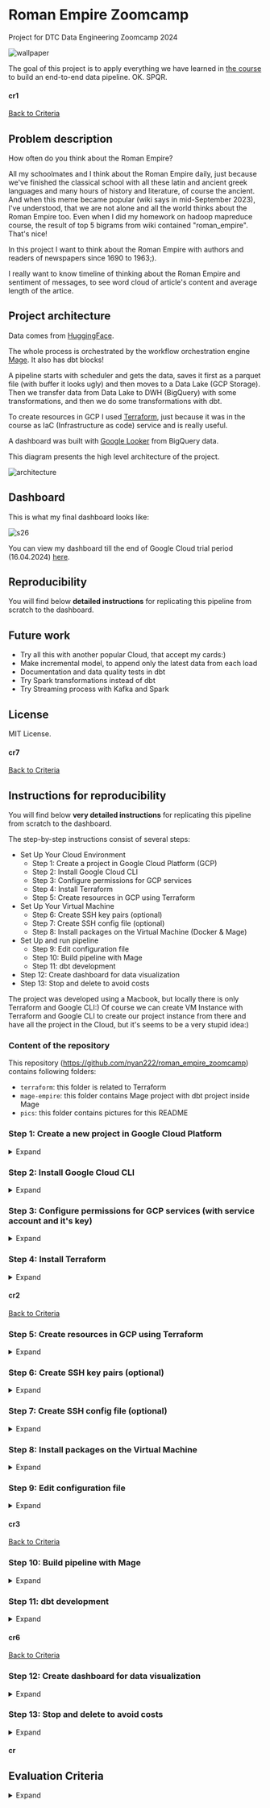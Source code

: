 # Roman Empire Zoomcamp
Project for DTC Data Engineering Zoomcamp 2024

![wallpaper](pics/wallpaper2.jpeg)

The goal of this project is to apply everything we have learned in [the course](https://github.com/DataTalksClub/data-engineering-zoomcamp/tree/main) to build an end-to-end data pipeline. OK. SPQR.

#### cr1 
[Back to Criteria](#cr)

## Problem description

How often do you think about the Roman Empire?

All my schoolmates and I think about the Roman Empire daily, just because we've finished the classical school with all these latin and ancient greek languages and many hours of history and literature, of course the ancient. And when this meme became popular (wiki says in mid-September 2023), I've understood, that we are not alone and all the world thinks about the Roman Empire too. Even when I did my homework on hadoop mapreduce course, the result of top 5 bigrams from wiki contained "roman_empire". That's nice!

In this project I want to think about the Roman Empire with authors and readers of newspapers since 1690 to 1963;).

I really want to know timeline of thinking about the Roman Empire and sentiment of messages, to see word cloud of article's content and average length of the artice.

## Project architecture

Data comes from [HuggingFace](https://huggingface.co/datasets/PleIAs/US-PD-Newspapers).

The whole process is orchestrated by the workflow orchestration engine [Mage](https://docs.mage.ai/introduction/overview). It also has dbt blocks!

A pipeline starts with scheduler and gets the data, saves it first as a parquet file (with buffer it looks ugly) and then moves to a Data Lake (GCP Storage). Then we transfer data from Data Lake to DWH (BigQuery) with some transformations, and then we do some transformations with dbt.

To create resources in GCP I used [Terraform](https://www.terraform.io/), just because it was in the course as IaC (Infrastructure as code) service and is really useful.

A dashboard was built with [Google Looker](https://cloud.google.com/looker) from BigQuery data.

This diagram presents the high level architecture of the project.

![architecture](pics/architecture.png)

## Dashboard

This is what my final dashboard looks like:

![s26](pics/s26.png)

You can view my dashboard till the end of Google Cloud trial period (16.04.2024) [here](https://lookerstudio.google.com/reporting/434973a5-24a5-4684-9f13-1ad60a7b4ec1).

## Reproducibility

You will find below **detailed instructions** for replicating this pipeline from scratch to the dashboard.

## Future work

- Try all this with another popular Cloud, that accept my cards:)
- Make incremental model, to append only the latest data from each load
- Documentation and data quality tests in dbt
- Try Spark transformations instead of dbt
- Try Streaming process with Kafka and Spark

## License

MIT License.

#### cr7 
[Back to Criteria](#cr)
## Instructions for reproducibility

You will find below **very detailed instructions** for replicating this pipeline from scratch to the dashboard.

The step-by-step instructions consist of several steps:

- Set Up Your Cloud Environment
  - Step 1: Create a project in Google Cloud Platform (GCP)
  - Step 2: Install Google Cloud CLI
  - Step 3: Configure permissions for GCP services
  - Step 4: Install Terraform
  - Step 5: Create resources in GCP using Terraform
- Set Up Your Virtual Machine
  - Step 6: Create SSH key pairs (optional)
  - Step 7: Create SSH config file (optional)
  - Step 8: Install packages on the Virtual Machine (Docker & Mage)
- Set Up and run pipeline
  - Step 9: Edit configuration file
  - Step 10: Build pipeline with Mage
  - Step 11: dbt development
- Step 12: Create dashboard for data visualization
- Step 13: Stop and delete to avoid costs


The project was developed using a Macbook, but locally there is only Terraform and Google CLI:) Of course we can create VM Instance with Terraform and Google CLI to create our project instance from there and have all the project in the Cloud, but it's seems to be a very stupid idea:) 

### Content of the repository

This repository (<https://github.com/nyan222/roman_empire_zoomcamp>) contains following folders:

- `terraform`: this folder is related to Terraform
- `mage-empire`: this folder contains Mage project with dbt project inside Mage
- `pics`: this folder contains pictures for this README

### Step 1: Create a new project in Google Cloud Platform
<details>
<summary>Expand</summary>

If you do not have a GCP account, [create one now](https://console.cloud.google.com/freetrial/). This tutorial can be
completed using only the services included in the GCP [free tier](https://cloud.google.com/free/).

Unfortunnaly, your credit card information is needed. And you should register google billing account only from the country, where you get your card, without vpn, and your card should not be virtual. Google has so nice working antifraud algorithm. So simple for some countries:((
GCP states that it will not charge you unless you explicitly end your free-trial period, but be careful. But it was clearly indicated when registering: No autocharge after free trial ends. But you should always be careful:)

Once you’ve created the account, log into [Google Cloud Platform (GCP) console](https://console.cloud.google.com).

[Create a new project](https://console.cloud.google.com/projectcreate) in the GCP console. Name this new project `roman-empire`. Make note of the **project ID** (mine is `coral-firefly-411510`). For subsequent steps, you will need to replace the `PROJECT_ID` with your own **project ID**.

Go to [Compute Engine API](https://console.cloud.google.com/apis/library/compute.googleapis.com), select your project (mine is `roman-empire`) and click on **ENABLE** button.

![ce](pics/ce.jpg)

This operation may take some minutes.
</details>

### Step 2: Install Google Cloud CLI
<details>
<summary>Expand</summary>

The [Google Cloud CLI](https://cloud.google.com/sdk/gcloud) (gcloud CLI) is a set of tools to create and manage Google Cloud resources. You can use these tools to perform many common platform tasks from the command line or through scripts and other automation.

Go to [Install the gcloud CLI](https://cloud.google.com/sdk/docs/install), choose your Operating System (OS), and follow the installation instructions to install gcloud CLI on your local machine.

Confirm that gcloud is installed with `gcloud -v`.

``` txt
gcloud -v
```

You should see something like this:

``` txt
Google Cloud SDK 462.0.1
bq 2.0.101
core 2024.01.31
gcloud-crc32c 1.0.0
gsutil 5.27
```

If there is a problem, add path to your shell manually, my shell is here - ~/.zshrc, with some editor, I'm ok with vim, but you can better edit it with vscode.

```bash
# The next line updates PATH for the Google Cloud SDK.
if [ -f '~/Applications/google-cloud-sdk/path.zsh.inc' ]; then . '~/Applications/google-cloud-sdk/path.zsh.inc'; fi

# The next line enables shell command completion for gcloud.
if [ -f '~/Applications/google-cloud-sdk/completion.zsh.inc' ]; then . '~Applications/google-cloud-sdk/completion.zsh.inc'; fi
```

And then run:
```bash
source ~/.zshrc
```
</details>

### Step 3: Configure permissions for GCP services (with service account and it's key)
<details>
<summary>Expand</summary>

There is nice step-by-step instruction from Google, [how to create service account with console or CLI](https://cloud.google.com/iam/docs/service-accounts-create#iam-service-accounts-create-console).

See also an article [Understanding Service accounts](https://cloud.google.com/iam/docs/understanding-service-accounts).

The course shows, that we have to have these roles:

![sar](pics/sar.png)

In console you schould add it by hands, following the instruction, but if you are ok with roles' names, you can use CLI.

From your local machine, run the following command.

``` bash
gcloud auth login
```

**Google Cloud SDK** will ask you for permission to access your Google Account. Click on **Allow** button.

Still from your local machine, run the following commands. Remember that you need to replace the `PROJECT_ID` with your own (mine is `coral-firefly-411510`).

``` bash
PROJECT_ID="coral-firefly-411510"
gcloud config set project $PROJECT_ID
gcloud components update
gcloud iam service-accounts create terraform-runner --display-name "terraform-runner"
```

In the Google Cloud console, on the left menu, go to the **IAM & Admin** and select **Service Accounts**. A service account whose name begins with `terraform-runner@…​` should be created (mine is `terraform-runner@coral-firefly-411510.iam.gserviceaccount.com`).

Next, we have to define the roles.

From your local machine, run the following commands.

Remember that you need to replace the `PROJECT_ID` with your own (mine is `coral-firefly-411510`).

``` bash
PROJECT_ID="coral-firefly-411510"
gcloud projects add-iam-policy-binding $PROJECT_ID \
--member="serviceAccount:terraform-iam@$PROJECT_ID.iam.gserviceaccount.com" \
--role="roles/viewer"
gcloud projects add-iam-policy-binding $PROJECT_ID \
--member="serviceAccount:terraform-iam@$PROJECT_ID.iam.gserviceaccount.com" \
--role="roles/storage.admin"
gcloud projects add-iam-policy-binding $PROJECT_ID \
--member="serviceAccount:terraform-iam@$PROJECT_ID.iam.gserviceaccount.com" \
--role="roles/storage.objectAdmin"
gcloud projects add-iam-policy-binding $PROJECT_ID \
--member="serviceAccount:terraform-iam@$PROJECT_ID.iam.gserviceaccount.com" \
--role="roles/bigquery.admin"
```

And so on, if you find all 13 roles. I did with console:)

Now, we have to download a JSON key file representing the credentials.

From your local machine, run the following commands.

Remember that you need to replace the `PROJECT_ID` with your own (mine is `coral-firefly-411510`).

``` bash
PROJECT_ID="coral-firefly-411510"
mkdir ~/.config/gcloud
gcloud iam service-accounts keys create ~/.config/gcloud/cfk.json \
--iam-account=terraform-runner@$PROJECT_ID.iam.gserviceaccount.com
```
(cfk means coral-firefly-key:)

You also can get the key from [console](https://cloud.google.com/iam/docs/keys-create-delete).

Please be careful with git!!! Use *.json in every .gitignore you have, the key shoud not get to repository. Everyone who get it can use your cloud resources.

Once the key has been downloaded, set your environment variable `GOOGLE_APPLICATION_CREDENTIALS` to the path of your JSON.

``` bash
export GOOGLE_APPLICATION_CREDENTIALS=~/.config/gcloud/cfk.json
```
From your local machine, run the following command to login again and answer 'Y' to continue.

``` bash
gcloud auth application-default login
```

**Google Auth Library** will ask you for permission to access your Google Account. Click on **Allow** button.

Congratulations! You are now authenticated with the gcloud CLI!
</details>

### Step 4: Install Terraform
<details>
<summary>Expand</summary>

[Terraform](https://developer.hashicorp.com/terraform/intro) is an infrastructure as code tool that lets you build,
change, and version cloud and on-prem resources safely and efficiently.

Go to [Install Terraform](https://developer.hashicorp.com/terraform/downloads?product_intent=terraform), choose version for your Operating System (OS), and follow the installation instructions to install Terraform on your local machine.

If you had difficulties with creating billing account for GCP, you could have problems with terraform site and then with terraform init, please use vpn.

Confirm that Terraform is installed with `terraform -version`:

``` txt
terraform -version
```

You should see something like this:

``` txt
Terraform v1.7.0
on darwin_arm64
```
</details>

#### cr2
[Back to Criteria](#cr)

### Step 5: Create resources in GCP using Terraform
<details>
<summary>Expand</summary>

We will now create the resources in our google cloud project. Instead of creating these resources manually, it is easier to create them programmatically.

With Terraform installed, you are ready to create infrastructure.

Clone this repository somewhere to your local machine:

``` bash
git clone https://github.com/nyan222/roman_empire_zoomcamp.git
```
In the week 1 of the Zoomcamp we did the same, but the problem is that we have to [create multiple BQ datasets](https://stackoverflow.com/questions/74586936/how-to-create-a-multiple-datasets-and-set-acess-in-bigquery) for dbt dev and prod and with 'raw' data.

This repository contains four files related to Terraform:

- `roman_empire_zoomcamp/terraform/main.tf` contains the main set of configuration for our project
- `roman_empire_zoomcamp/terraform/variables.tf` contain the variable definitions for our project
- `roman_empire_zoomcamp/terraform/resource/datasets.json` contains the json with datasets' descriptions
- `roman_empire_zoomcamp/terraform/locals.tf` contains the json parser

And we could not see resource/datasets.json because of security in .gitignore, here it is, we should create it again:
```json
{
    "datasets": {
      "roman_raw": {
        "dataset_id": "roman_raw"
      },
      "roman_dbt_dev": {
        "dataset_id": "roman_dbt_dev"
      },
      "roman_dbt_prod": {
        "dataset_id": "roman_dbt_prod"
      }
    }
  }
```

In `roman_empire_zoomcamp/terraform/variables.tf` file, you must replace the values of certain parameters with your own:

- Variable `project` for your `PROJECT_ID` (mine is `coral-firefly-411510`).
- Variable `region` for a region near you (mine is `us-west1`). Choose your location
  [here](https://cloud.google.com/about/locations), ideally offering low carbon intensity,
- Variable `zone`, used for the virtual machine (mine is `us-west1-b`). See [Available regions and
  zones](https://cloud.google.com/compute/docs/regions-zones#available).

Save and close the `roman_empire_zoomcamp/terraform/variables.tf` file.

When you create a new configuration with Terraform, you need to initialize the directory.

From your local machine, run [terraform init](https://www.terraform.io/docs/commands/init.html) to initialize the working directory:

``` bash
cd
cd roman_empire_zoomcamp/terraform/
terraform init
```

You should see this:

``` bash
Initializing the backend...

Successfully configured the backend "local"! Terraform will automatically
use this backend unless the backend configuration changes.

Initializing provider plugins...
- Finding latest version of hashicorp/google...
- Installing hashicorp/google v5.16.0...
- Installed hashicorp/google v5.16.0 (signed by HashiCorp)

Terraform has created a lock file .terraform.lock.hcl to record the provider
selections it made above. Include this file in your version control repository
so that Terraform can guarantee to make the same selections by default when
you run "terraform init" in the future.

Terraform has been successfully initialized!

You may now begin working with Terraform. Try running "terraform plan" to see
any changes that are required for your infrastructure. All Terraform commands
should now work.

If you ever set or change modules or backend configuration for Terraform,
rerun this command to reinitialize your working directory. If you forget, other
commands will detect it and remind you to do so if necessary.
```

Remember about vpn if you face difficulties.

Next, run [terraform validate](https://www.terraform.io/docs/commands/validate.html) to validate Terraform configuration files on the local machine:

``` bash
terraform validate
```

You should see this:

```bash
Success! The configuration is valid.
```

Next, run [terraform plan](https://developer.hashicorp.com/terraform/cli/commands/plan) to validate that Terraform configuration files from a remote services perspective:

``` bash
terraform plan
```

Terraform will indicate what infrastructure changes it plans to make.

You should see this:

```bash
Terraform used the selected providers to generate the following execution plan. Resource actions are indicated with the following
symbols:
  + create

Terraform will perform the following actions:

  # google_bigquery_dataset.datasets["roman_dbt_dev"] will be created
  + resource "google_bigquery_dataset" "datasets" {
      + creation_time              = (known after apply)
      + dataset_id                 = "roman_dbt_dev"
      + default_collation          = (known after apply)
      + delete_contents_on_destroy = true
      + effective_labels           = (known after apply)
      + etag                       = (known after apply)
      + id                         = (known after apply)
      + is_case_insensitive        = (known after apply)
      + last_modified_time         = (known after apply)
      + location                   = "us-west1"
      + max_time_travel_hours      = (known after apply)
      + project                    = "coral-firefly-411510"
      + self_link                  = (known after apply)
      + storage_billing_model      = (known after apply)
      + terraform_labels           = (known after apply)
    }

  # google_bigquery_dataset.datasets["roman_dbt_prod"] will be created
  + resource "google_bigquery_dataset" "datasets" {
      + creation_time              = (known after apply)
      + dataset_id                 = "roman_dbt_prod"
      + default_collation          = (known after apply)
      + delete_contents_on_destroy = true
      + effective_labels           = (known after apply)
      + etag                       = (known after apply)
      + id                         = (known after apply)
      + is_case_insensitive        = (known after apply)
      + last_modified_time         = (known after apply)
      + location                   = "us-west1"
      + max_time_travel_hours      = (known after apply)
      + project                    = "coral-firefly-411510"
      + self_link                  = (known after apply)
      + storage_billing_model      = (known after apply)
      + terraform_labels           = (known after apply)
    }

  # google_bigquery_dataset.datasets["roman_raw"] will be created
  + resource "google_bigquery_dataset" "datasets" {
      + creation_time              = (known after apply)
      + dataset_id                 = "roman_raw"
      + default_collation          = (known after apply)
      + delete_contents_on_destroy = true
      + effective_labels           = (known after apply)
      + etag                       = (known after apply)
      + id                         = (known after apply)
      + is_case_insensitive        = (known after apply)
      + last_modified_time         = (known after apply)
      + location                   = "us-west1"
      + max_time_travel_hours      = (known after apply)
      + project                    = "coral-firefly-411510"
      + self_link                  = (known after apply)
      + storage_billing_model      = (known after apply)
      + terraform_labels           = (known after apply)
    }

  # google_compute_instance.my-instance will be created
  + resource "google_compute_instance" "my-instance" {
      + allow_stopping_for_update = true
      + can_ip_forward            = false
      + cpu_platform              = (known after apply)
      + current_status            = (known after apply)
      + deletion_protection       = false
      + effective_labels          = (known after apply)
      + guest_accelerator         = (known after apply)
      + id                        = (known after apply)
      + instance_id               = (known after apply)
      + label_fingerprint         = (known after apply)
      + machine_type              = "e2-standard-4"
      + metadata_fingerprint      = (known after apply)
      + min_cpu_platform          = (known after apply)
      + name                      = "roman-empire"
      + project                   = "coral-firefly-411510"
      + self_link                 = (known after apply)
      + tags_fingerprint          = (known after apply)
      + terraform_labels          = (known after apply)
      + zone                      = "us-west1-b"

      + boot_disk {
          + auto_delete                = true
          + device_name                = (known after apply)
          + disk_encryption_key_sha256 = (known after apply)
          + kms_key_self_link          = (known after apply)
          + mode                       = "READ_WRITE"
          + source                     = (known after apply)

          + initialize_params {
              + image                  = "ubuntu-os-cloud/ubuntu-2004-lts"
              + labels                 = (known after apply)
              + provisioned_iops       = (known after apply)
              + provisioned_throughput = (known after apply)
              + size                   = 100
              + type                   = (known after apply)
            }
        }

      + network_interface {
          + internal_ipv6_prefix_length = (known after apply)
          + ipv6_access_type            = (known after apply)
          + ipv6_address                = (known after apply)
          + name                        = (known after apply)
          + network                     = "default"
          + network_ip                  = (known after apply)
          + stack_type                  = (known after apply)
          + subnetwork                  = "default"
          + subnetwork_project          = (known after apply)

          + access_config {
              + nat_ip       = (known after apply)
              + network_tier = (known after apply)
            }
        }
    }

  # google_storage_bucket.data-lake-bucket will be created
  + resource "google_storage_bucket" "data-lake-bucket" {
      + effective_labels            = (known after apply)
      + force_destroy               = true
      + id                          = (known after apply)
      + location                    = "US-WEST1"
      + name                        = "roman_empire_zoomcamp"
      + project                     = (known after apply)
      + public_access_prevention    = (known after apply)
      + rpo                         = (known after apply)
      + self_link                   = (known after apply)
      + storage_class               = "STANDARD"
      + terraform_labels            = (known after apply)
      + uniform_bucket_level_access = true
      + url                         = (known after apply)

      + lifecycle_rule {
          + action {
              + type = "Delete"
            }
          + condition {
              + age                   = 22
              + matches_prefix        = []
              + matches_storage_class = []
              + matches_suffix        = []
              + with_state            = (known after apply)
            }
        }

      + versioning {
          + enabled = true
        }
    }

Plan: 5 to add, 0 to change, 0 to destroy.
```

Nice! We see 3 BQ datasets:)

Finally, run [terraform apply](https://developer.hashicorp.com/terraform/cli/commands/apply) to execute the actions proposed in a Terraform plan and apply the configuration concretely on your project in Google Cloud.

``` bash
terraform apply
```

Respond to the confirmation prompt with a `yes`.

The last two commands may take some times to run.

After that, you should see somethig like this in your terminal:

``` bash
google_bigquery_dataset.datasets["roman_dbt_dev"]: Creating...
google_bigquery_dataset.datasets["roman_raw"]: Creating...
google_bigquery_dataset.datasets["roman_dbt_prod"]: Creating...
google_storage_bucket.data-lake-bucket: Creating...
google_compute_instance.my-instance: Creating...
google_bigquery_dataset.datasets["roman_dbt_prod"]: Creation complete after 2s [id=projects/coral-firefly-411510/datasets/roman_dbt_prod]
google_bigquery_dataset.datasets["roman_raw"]: Creation complete after 2s [id=projects/coral-firefly-411510/datasets/roman_raw]
google_bigquery_dataset.datasets["roman_dbt_dev"]: Creation complete after 2s [id=projects/coral-firefly-411510/datasets/roman_dbt_dev]
google_storage_bucket.data-lake-bucket: Creation complete after 3s [id=roman_empire_zoomcamp]
google_compute_instance.my-instance: Still creating... [10s elapsed]
google_compute_instance.my-instance: Creation complete after 18s [id=projects/coral-firefly-411510/zones/us-west1-b/instances/roman-empire]

Apply complete! Resources: 5 added, 0 changed, 0 destroyed.
```

In the Google Cloud console, on the left menu, go to the **Compute Engine** and **VM instances**. You shold see a new Virtual Machine (VM) instance (mine is `roman-empire`) on Ubuntu 20.04.6 LTS with 4vCPUs, 16 GB of memory and 100 GB of disk space.

![vm](pics/vm.png)

Take note of your `EXTERNAL_IP`. We will need it later.

In the Google Cloud console, on the left menu, go to the **Cloud Storage** and **Buckets**. You shold see a new a new Compute Engine Bucket (mine is `roman_empire_zoomcamp`).

![gb](pics/gb.png)

In the Google Cloud console, on the left menu, go to the **Big Query**. You shold see a new a new BigQuery Datasets (mine is `roman_raw`).

![bq](pics/bq.png)

If these three services are created, everything is fine and we can move on to the next step.
</details>

### Step 6: Create SSH key pairs (optional)
<details>
<summary>Expand</summary>

Note!: In any case it would be nice to see again the lecture [DE Zoomcamp 1.4.1 - Setting up the Environment on Google Cloud (Cloud VM + SSH access)](https://www.youtube.com/watch?v=ae-CV2KfoN0).

In order to avoid typing the password each time to connect to the VM from the local machine, you can create an SSH key pairs on the local machine.

Follow the instructions below according to your Operating System (OS).

#### Linux and macOS

For Linux and macOS, run the following command. Replace the `USERNAME` on your computer. Replace also `KEY_FILENAME` with a more common filename like `my-ssh-key`.

``` bash
ssh-keygen -t rsa -f ~/.ssh/KEY_FILENAME -C USERNAME -b 2048
```

`ssh-keygen` saves your private key file to `~/.ssh/KEY_FILENAME` and your public key file to `~/.ssh/KEY_FILENAME.pub`.

#### Windows 10 or later

For Windows 10 or later, see these [instructions](https://cloud.google.com/compute/docs/connect/create-ssh-keys#windows-10-or-later).

`ssh-keygen` saves your private key file to `C:\Users\WINDOWS_USER\.ssh\KEY_FILENAME` and your public key file to `C:\Users\WINDOWS_USER\.ssh\KEY_FILENAME.pub`.

#### Add SSH keys to VM

Next, copy and upload the public key `KEY_FILENAME.pub` to GCP.

In the Google Cloud console, select **Compute Engine** from the left menu, then **Metadata** (list down-down-down), select **SSH KEYS** tab,
click on **ADD SSH KEY** button.

Paste the public key in the field, and click on **SAVE** button.

![sk](pics/sk.png)

Here, a trick to copy the contents of your public `KEY_FILENAME.pub` file. Just run the following command.

``` bash
cat ~/.ssh/KEY_FILENAME.pub | pbcopy
```
</details>

### Step 7: Create SSH config file (optional)
<details>
<summary>Expand</summary>

Next, create a file `~/.ssh/config` on your local machine:

``` bash
touch ~/.ssh/config
```

Edit the file et add this content:

``` bash
Host roman-empire
    HostName EXTERNAL_IP
    User USERNAME
    IdentityFile ~/.ssh/KEY_FILENAME
```

Replace the following:

- `EXTERNAL_IP`: the external IP of the VM instance. It always changes, when you stop and start your VM, so you should every time edit config, but it's ok and don't forget
- `USERNAME`: your username on the VM, either the same username used to generate the SSH key.
- `~/.ssh/KEY_FILENAME`: the path of the private SSH key. Note that it has to be absolute path for Windows.

To access your virtual machine, just run this command:

``` bash
ssh roman-empire
```

Respond to the confirmation prompt with a `yes`.

Nicevi! You should see this something like this:

``` txt
The authenticity of host 'XXX.XXX.XXX.XXX (XXX.XXX.XXX.XXX)' can't be established.
ED25519 key fingerprint is SHA256:Cb5xffksisnldfglkw98sdidf9d8sg09ad8g+FB71c.
This key is not known by any other names
Are you sure you want to continue connecting (yes/no/[fingerprint])? yes
Warning: Permanently added 'XXX.XXX.XXX.XXX' (EDXXXXX) to the list of known hosts.
Welcome to Ubuntu 20.04.6 LTS (GNU/Linux 5.15.0-1051-gcp x86_64)

 * Documentation:  https://help.ubuntu.com
 * Management:     https://landscape.canonical.com
 * Support:        https://ubuntu.com/pro

  System information as of Sat Feb 17 11:40:32 UTC 2024

  System load:  0.0               Processes:             118
  Usage of /:   2.0% of 96.73GB   Users logged in:       0
  Memory usage: 1%                IPv4 address for ens4: 10.138.0.3
  Swap usage:   0%

Expanded Security Maintenance for Applications is not enabled.

0 updates can be applied immediately.

Enable ESM Apps to receive additional future security updates.
See https://ubuntu.com/esm or run: sudo pro status


The list of available updates is more than a week old.
To check for new updates run: sudo apt update


The programs included with the Ubuntu system are free software;
the exact distribution terms for each program are described in the
individual files in /usr/share/doc/*/copyright.

Ubuntu comes with ABSOLUTELY NO WARRANTY, to the extent permitted by
applicable law.

g***k@roman-empire:~$
```

Otherwise, without `~/.ssh/config` file, you need to run this command:

``` bash
ssh -i ~/.ssh/gcp USERNAME@EXTERNAL_IP
```

Where `USERNAME` is your username on the VM and `EXTERNAL_IP` is the external IP of the VM.
</details>

### Step 8: Install packages on the Virtual Machine
<details>
<summary>Expand</summary>

First of all we have to install Docker!

Remember that you can run the `ssh roman-empire` command from your local machine to easily access your remote instance.

``` bash
sudo apt-get update
sudo apt-get install docker.io
sudo groupadd docker
sudo gpasswd -a $USER docker
sudo service docker restart
logout
```
And then again `ssh roman-empire`.

And we need also docker compose, we can choose best version [here](https://github.com/docker/compose).

```bash
mkdir bin
cd bin
wget https://github.com/docker/compose/releases/download/v2.15.0/docker-compose-linux-x86_64 -O docker-compose
ls -la
# docker-compose
chmod +x docker-compose
./docker-compose version
# Docker Compose version v2.15.0
cd
vim .bashrc
```

Then we should add this in .bashrc file (I for Insert, Escape to return, :wq - save and exit):
```bash
export PATH="${HOME}/bin:${PATH}"
```

And then we return to cli:
```bash
source .bashrc
which docker-compose
# /home/g***k/bin/docker-compose
docker-compose version
# Docker Compose version v2.15.0
```

So now we need our workflow orchestrator Mage.

Everything for quick start can be found here - so nice and short and clear [videos](https://github.com/DataTalksClub/data-engineering-zoomcamp/tree/main/02-workflow-orchestration).


We should clone [the repository of Roman Empire Project](https://github.com/nyan222/roman_empire_zoomcamp.git) to VM:
```bash
cd
git clone https://github.com/nyan222/roman_empire_zoomcamp.git
chmod 777 roman_empire_zoomcamp
cd roman_empire_zoomcamp/mage-empire/
mv dev.env .env
docker-compose up -d --build
docker ps
```
And finally we see this:
```bash
CONTAINER ID   IMAGE                  COMMAND                  CREATED              STATUS          PORTS                                                 NAMES
13aad82abe5b   mageai/mageai:latest   "mage start magic-ro…"   About a minute ago   Up 56 seconds   0.0.0.0:6789->6789/tcp, :::6789->6789/tcp, 7789/tcp   mage-empire-magic-1
7e13e665feeb   postgres:14            "docker-entrypoint.s…"   About a minute ago   Up 56 seconds   0.0.0.0:5432->5432/tcp, :::5432->5432/tcp             magic-roman-postgres
```

And now we need to put Google service account key to our mage project.

Do it from your local machine.
Note!!!: yuo shoud begin from directory, where the key lies and act quickly!
```bash
sftp roman-empire
cd roman_empire_zoomcamp/mage-empire
put cfk.json
```

For some debugging things we can  install Anaconda for Linux, but it's optional.

Best for you version to install your can find [here](https://www.anaconda.com/download#downloads).

``` bash
cd
wget https://repo.anaconda.com/archive/Anaconda3-2023.09-0-MacOSX-arm64.sh
bash Anaconda3-2023.09-0-MacOSX-arm64.sh
rm Anaconda3-2023.09-0-MacOSX-arm64.sh
source ~/anaconda3/bin/activate
source ~/.bashrc
```

Still on your VM instance, run the following commands to create a conda environment and install necessary packages:

``` bash
cd
git clone https://github.com/nyan222/roman_empire_zoomcamp.git
conda create -n myenv python=3.9
conda activate myenv
conda install pip
conda update -n base -c defaults conda
pip install -r ~/roman_empire_zoomcamp/requirements.txt
pip install -U pip setuptools wheel
```

After that, you have a conda environment `myenv` with all required libraries installed.
</details>

### Step 9: Edit configuration file
<details>
<summary>Expand</summary>

Next, you’ll need to create a configuration file with your details for the orchestration workflow.

We have a configuration file for Mage here: `~/roman_empire_zoomcamp/mage-empire/magic-roman/io_config.yaml`.

The most important thing in this project is that we have to check the path to the credential key in file and in Mage terminal, and everything must be ok.

If not, check, where credential json is. It's strange, but sometimes it puts (when we use sftp) in home directory...

```txt
dev:
  # PostgresSQL
  POSTGRES_CONNECT_TIMEOUT: 10
  POSTGRES_DBNAME: "{{ env_var('POSTGRES_DBNAME') }}"
  POSTGRES_SCHEMA: "{{ env_var('POSTGRES_SCHEMA') }}" # Optional
  POSTGRES_USER: "{{ env_var('POSTGRES_USER') }}"
  POSTGRES_PASSWORD: "{{ env_var('POSTGRES_PASSWORD') }}"
  POSTGRES_HOST: "{{ env_var('POSTGRES_HOST') }}"
  POSTGRES_PORT: "{{ env_var('POSTGRES_PORT') }}"
  #POSTGRES_CONNECTION_METHOD: direct
  # Google
  GOOGLE_SERVICE_ACC_KEY_FILEPATH: "/home/src/cfk.json"
  GOOGLE_LOCATION: us-west1 # Optional
```

Note the name of the environment (dev) !!!

To get Mage interface on local machine we shoul throw port from VSCode (this works, another methods not ok in my f**king network).

In VS Code, go to the **Command Palette** (`Shift+Cmd+P`), select **Remote-SSH: Connect to Host…​**, and select your VM `roman-empire`.

You will get your own VS Code window, connected to you server, and will be able to throw port (manually):

![trp](pics/trp.png)

So we can open our [Mage UI](http://localhost:6789), then Terminal and test the location of the key:
```bash
pwd
ls -la
```

![mgt](pics/mgt.png)

I hope everything is ok, let's go and build pipeline!
</details>

#### cr3 
[Back to Criteria](#cr)

### Step 10: Build pipeline with Mage
<details>
<summary>Expand</summary>

UI is very simple, but it's better to watch this [very short video](https://www.youtube.com/watch?v=stI-gg4QBnI&list=PL3MmuxUbc_hJed7dXYoJw8DoCuVHhGEQb&index=20) about example_pipeline (3 min)  and the beginning of [this video](https://www.youtube.com/watch?v=w0XmcASRUnc&list=PL3MmuxUbc_hJed7dXYoJw8DoCuVHhGEQb&index=24) for understanding, how to build pipeline from scratch (first 3 min).

In reality you should press the button New pipeline, then Edit to change the name, and then choose a module.
But we have already two pipelines - `example_pipeline` from Mage and our `news_to_bq`.

So lets go to pipelines (left menu) --> `news_to_bq`:

![ntb](pics/ntb.png)

And let's see all the blocks of the pipeline:

![ppl](pics/ppl.png)

First we have to load our data.
Of course I wanted to get modern data from twitter-x or insta, but snscraper does not work anymore, so we have nice dataset from [HuggingFace](https://huggingface.co/datasets/PleIAs/US-PD-Newspapers).

```text
Content
As of January 2024, the collection contains nearly 21 millions unique newspaper and periodical editions published from the 1690 to 1963 (98,742,987,471 words).

The collection was compiled by Pierre-Carl Langlais based on the dumps made available by the Library of Congress. Each parquet file matches one of the 2618 original dump files, including their code name. It has the full text of a few thousand selected at random and a few core metadatas (edition id, date, word counts…). The metadata can be easily expanded thanks to the LOC APIs and other data services.

The American Stories dataset is a curated and enhanced version of the same resource, with significant progress in regards to text quality and documentation. It currently retains about 20% of the original material.
```

In reality we have 2657 files! That's nice, that dataset grows, and we have to think about it in loader - to load only new files sometimes.

So we have:

#### Python block `DATA LOADER` with the name `load news` and code below:
```python
from google.cloud import storage
import requests
import os
import re
import datetime
import pandas as pd
import pyarrow.parquet as pq
import pyarrow as pa
import io

if 'data_loader' not in globals():
    from mage_ai.data_preparation.decorators import data_loader
if 'test' not in globals():
    from mage_ai.data_preparation.decorators import test

os.environ['GOOGLE_APPLICATION_CREDENTIALS'] = "/home/src/cfk.json"

def get_max_blob_name(bucket_name):
    storage_client = storage.Client()
    blobs = storage_client.list_blobs(bucket_name)
    
    max_blob_name = max((blob.name for blob in blobs), default=None)
    return max_blob_name

def upload_to_gcs(bucket, object_name, local_file):
    """
    Ref: https://cloud.google.com/storage/docs/uploading-objects#storage-upload-object-python
    """
    # # WORKAROUND to prevent timeout for files > 6 MB on 800 kbps upload speed.
    # # (Ref: https://github.com/googleapis/python-storage/issues/74)
    # storage.blob._MAX_MULTIPART_SIZE = 5 * 1024 * 1024  # 5 MB
    # storage.blob._DEFAULT_CHUNKSIZE = 5 * 1024 * 1024  # 5 MB

    client = storage.Client()
    bucket = client.bucket(bucket)
    blob = bucket.blob(object_name)
    blob.upload_from_filename(local_file)


bucket_name = 'roman_empire_zoomcamp'
BUCKET = os.environ.get("GCP_GCS_BUCKET", "roman_empire_zoomcamp")
init_url = 'https://huggingface.co/datasets/PleIAs/US-PD-Newspapers/resolve/refs%2Fconvert%2Fparquet/default/train'

@data_loader
def load_data(*args, **kwargs):
    ## we have to find max file in gcs storage directory
    fn = get_max_blob_name(bucket_name)   
    print(fn)
    ## and then extract the number
    if fn is not None:
        n = re.search(r'\d+', fn).group()
        print(n) 
        n = int(n)
        m = n + 1
    else:
        n = -1
        m = 0
    t = True
    while t:
        num = '000'+str(m)
        num = num[-4:]
        file_name = f"{num}.parquet"
        request_url = f"{init_url}/{file_name}"
        print(str(datetime.datetime.now())+": "+request_url)
        r = requests.head(request_url, allow_redirects=True)
        print(r.status_code)
        ## we have to check files in huggingface
        if m == n+1 and r.status_code != 200: 
            print('nofile') 
            raise Exception("no new files")
        elif m > n+1 and r.status_code != 200:
            print('nomorefile')  
            break
        else:   
            m = m + 1
            df = pd.read_parquet(request_url,engine='pyarrow')

            df.to_parquet(file_name, engine='pyarrow',coerce_timestamps="ms",allow_truncated_timestamps=True)###
            print(f"Parquet: {file_name}")
    
            # upload to gcs 
            upload_to_gcs(BUCKET, f"{file_name}", file_name)
            print(f"GCS: {file_name}")


@test
def test_output(output, *args) -> None:
    """
    Template code for testing the output of the block.
    """
    assert output is not None, 'The output is undefined'
```

![s01](pics/s01.png)

Nice! There are only two things - loader works for about a day and you should delete local *.parquet files from `~/roman_empire_zoomcamp/mage-empire/magic-roman/`. On the first start with 2657 files you have to do it manually, just not to delete that very parquet, that we load to gcs storage right now, and for other runs we have to put in crontab this line:
```bash
~/roman_empire_zoomcamp/mage-empire/*.parquet -type f -mtime +1 -exec rm {} +
```
To edit crontab ([Crontab Quick Start](https://help.ubuntu.com/community/CronHowto)) we should do this in the terminal of our VM:
```bash
crontab -e
```
And then edit like in vim ( I for insert, Esc for return, :wq for save and quit).

If you don't want problems with deleting parquets, you can use buffer, but then you'll get file_name.parquet as a directory and some ugly name inside. The code should look like this:
```python
parquet_buffer = io.BytesIO()
table = pa.Table.from_pandas(df)
pq.write_table(table, parquet_buffer)

# Upload the Parquet data to Google Cloud Storage with the desired file name
bucket_name = 'your-bucket-name'
file_name = 'file.parquet'  # Specify the desired file name
blob_name = f'destination/{file_name}'

storage_client = storage.Client()
bucket = storage_client.get_bucket(bucket_name)
blob = bucket.blob(blob_name)
parquet_buffer.seek(0)  # Reset the buffer position before uploading
blob.upload_from_file(parquet_buffer, content_type='application/octet-stream')
```

We have our data in Data Lake (GCS Bucket) and have to move them to DWH (BigQuery).

Remember, that you have change `coral-firefly-411510` to your `PROJECT-ID`!!!

#### Sql block `DATA LOADER`, name `read_all_the_news`
(Connection here and then - BigQuery - dev - Use raw SQL)
```sql
-- Docs: https://docs.mage.ai/guides/sql-blocks
CREATE OR REPLACE EXTERNAL TABLE `roman_raw.external_roman`
OPTIONS (
  format = PARQUET,
  uris = ['gs://roman_empire_zoomcamp/*.parquet']
);

CREATE OR REPLACE TABLE `roman_raw.all_news` as
select * from `roman_raw.external_roman`;
```
![cnn](pics/cnn.png)

![s02](pics/s02.png)

From here we have two branches:

#### 1. Sql block `DATA EXPORTER`, name `count_empire`
Here we count all the articles by yeaar and the articles, that mentioned Roman Empire
```sql
create or replace table `coral-firefly-411510.roman_raw.roman_count` as 
SELECT year, 
count(*) all_articles,
sum(case when lower(text) like '%roman empire%' then 1 else 0 end) roman_articles
FROM (select * , extract( year from cast(date as date)) year 
from `roman_raw.all_news`) 
group by year;
SELECT year, 
count(*) all_articles,
sum(case when lower(text) like '%roman empire%' then 1 else 0 end) roman_articles
FROM (select * , extract( year from cast(date as date)) year 
from `roman_raw.all_news`) 
group by year;
```

![s03](pics/s03.png)

#### 2. Sql block `TRANSFORMER`, name `empire_news`
We select only Roman Empire news!:)
```sql
create or replace table `coral-firefly-411510.roman_raw.roman_news` as
select news.id
,cast(news.date as date) date
,news.edition
,news.page
,news.file_name
,news.word_count
,news.text 
,news.year 
from (select * , extract( year from cast(date as date)) year 
from `roman_raw.all_news`) news
where lower(text) like '%roman empire%';
```

![s04](pics/s04.png)

And read this to use in python blocks.

#### Sql block `TRANSFORMER`, name `select_news`
```sql
select * from `coral-firefly-411510.roman_raw.roman_news`;
```

From here we again have two branches:

#### 2.1 Python block `TRANSFORMER`, name `wordcount`
I want to have wordcloud at my dashboard, so i need wordcount:
```python
import string
import re
import nltk
#nltk.download('word_tokenize')
nltk.download('stopwords')
from nltk.tokenize import word_tokenize
from nltk.probability import FreqDist
from nltk.corpus import stopwords
import pandas as pd

if 'transformer' not in globals():
    from mage_ai.data_preparation.decorators import transformer
if 'test' not in globals():
    from mage_ai.data_preparation.decorators import test


@transformer
def transform(data, *args, **kwargs):
    print(data.shape)
    df = data.groupby('year').agg({'text': ' '.join}).reset_index()

    # Convert text to lowercase
    df['text'] = df['text'].str.lower()

    # Remove special characters and digits
    spec_chars = string.punctuation + '\t'
    df['text'] = df['text'].apply(lambda x: ''.join([ch for ch in x if ch not in spec_chars]))
    df['text'] = df['text'].apply(lambda x: re.sub('\n', ' ', x))
    df['text'] = df['text'].apply(lambda x: ''.join([ch for ch in x if ch not in string.digits]))
    print(df.head(2))
    #tokenize and clean again
    df['text_tokens'] = df['text'].apply(lambda x: word_tokenize(x))
    eng_stopwords = stopwords.words("english")
    df['text_tokens'] = df['text_tokens'].apply(lambda x: [token.strip() for token in x if token not in eng_stopwords])
    df['text_tokens'] = df['text_tokens'].apply(lambda x: [token.strip() for token in x if len(token) > 2])
    #df['text_tokens'] = df['text_tokens'].apply(lambda x: nltk.Text(df['text_tokens']))
    print(df.head(2))
    # Calculate the frequency distribution
    df['fdist'] = df['text_tokens'].apply(lambda x: nltk.FreqDist(x).most_common(20))

    # Drop the unnecessary columns and display the first 2 rows
    df = df.drop(columns=['text', 'text_tokens'])
    print(df.head(2))

    # Create a new DataFrame for word count
    new_data = []
    for index, row in df.iterrows():
        year = row['year']
        for word, count in row['fdist']:
            new_data.append([year, word, count])

    new_df = pd.DataFrame(new_data, columns=['year', 'word', 'count'])
   
    return new_df


@test
def test_output(output, *args) -> None:
    """
    Template code for testing the output of the block.
    """
    assert output is not None, 'The output is undefined'
```

#### Python block `DATA EXPORTER`, name `save_wordcount`
```python
from mage_ai.settings.repo import get_repo_path
from mage_ai.io.bigquery import BigQuery
from mage_ai.io.config import ConfigFileLoader
from pandas import DataFrame
from os import path

if 'data_exporter' not in globals():
    from mage_ai.data_preparation.decorators import data_exporter


@data_exporter
def export_data_to_big_query(df: DataFrame, **kwargs) -> None:
    """
    Template for exporting data to a BigQuery warehouse.
    Specify your configuration settings in 'io_config.yaml'.

    Docs: https://docs.mage.ai/design/data-loading#bigquery
    """
    table_id = 'coral-firefly-411510.roman_raw.roman_wordcount'
    config_path = path.join(get_repo_path(), 'io_config.yaml')
    config_profile = 'dev'

    BigQuery.with_config(ConfigFileLoader(config_path, config_profile)).export(
        df,
        table_id,
        if_exists='replace',  # Specify resolution policy if table name already exists
    )
```

![s05](pics/s05.png)

#### 2.2 Python block `TRANSFORMER`, name `roman_sentiment`
We want to know the sentiment of the article
```python
import nltk
from nltk.sentiment.vader import SentimentIntensityAnalyzer
nltk.download('vader_lexicon')
import pandas as pd

if 'transformer' not in globals():
    from mage_ai.data_preparation.decorators import transformer
if 'test' not in globals():
    from mage_ai.data_preparation.decorators import test


@transformer
def transform(data, *args, **kwargs):
    df = pd.DataFrame(data, columns=['id','date','edition','page','file_name','word_count', 'text','year'])
    news_list = []
    for index, news in df.iterrows():
        #print(news)
        analyzer = SentimentIntensityAnalyzer().polarity_scores(news.text)
        neg = analyzer['neg']
        neu = analyzer['neu']
        pos = analyzer['pos']


        if neg > pos:
            news['sent'] = 'neg'
        elif pos > neg:
            news['sent'] = 'pos'
        elif pos == neg:
            news['sent'] = 'neu'
        #print(news)
        news_list.append([news.id,news.date,news.edition,news.page,news.file_name,news.word_count, news.text,news.year, news.sent])
    data = pd.DataFrame(news_list, columns=['id','date','edition','page','file_name','word_count', 'text','year','sent'])
    return data


@test
def test_output(output, *args) -> None:
    """
    Template code for testing the output of the block.
    """
    assert output is not None, 'The output is undefined'
```

#### Python block `DATA EXPORTER`, name `roman_sent_to_bq`
```python
from mage_ai.settings.repo import get_repo_path
from mage_ai.io.bigquery import BigQuery
from mage_ai.io.config import ConfigFileLoader
from pandas import DataFrame
from os import path

if 'data_exporter' not in globals():
    from mage_ai.data_preparation.decorators import data_exporter


@data_exporter
def export_data_to_big_query(df: DataFrame, **kwargs) -> None:
    """
    Template for exporting data to a BigQuery warehouse.
    Specify your configuration settings in 'io_config.yaml'.

    Docs: https://docs.mage.ai/design/data-loading#bigquery
    """
    table_id = 'coral-firefly-411510.roman_raw.roman_sent1'
    config_path = path.join(get_repo_path(), 'io_config.yaml')
    config_profile = 'dev'

    BigQuery.with_config(ConfigFileLoader(config_path, config_profile)).export(
        df,
        table_id,
        if_exists='replace',  # Specify resolution policy if table name already exists
    )
```
#### cr4 
[Back to Criteria](#cr)

I've got problems to save python df to BQ with partitioning and clustering, but i need it
I need partitioning by year, it's obvious, and clustering by word_count, if i need 5 shortest articles to print for example, so I do it.

#### Python block `DATA EXPORTER`, name `roman_sent_to_bq`
```python
create or replace table `coral-firefly-411510.roman_raw.roman_sent` 
PARTITION BY DATE_TRUNC(date,YEAR)
CLUSTER BY word_count AS
select * from `roman_raw.roman_sent1`;
```

![s06](pics/s06.png)

#### cr5
[Back to Criteria](#cr)

And now the last but not the least - dbt!
#### dbt block `DBT` with name `dbt_exercise`

![dbt](pics/dbt.png)

And all the log:
```bash
INFO:dbt_exercise_test:dbt deps \

    --project-dir /home/src/**************/dbt/dbt_cloud \

    --vars {"env": "dev", "execution_date": "2024-02-23T19:21:09.721620", "interval_start_datetime": "2024-02-23T19:21:09.721620", "event": {}, "configuration": {"data_provider": "bigquery", "data_provider_profile": "dev", "dbt": {"command": "run"}, "dbt_profile_target": "prod", "dbt_project_name": "dbt/dbt_cloud", "disable_query_preprocessing": false, "export_write_policy": "append", "file_source": {"path": "dbts/dbt_exercise.yaml"}, "use_raw_sql": false}, "context": {}, "pipeline_uuid": "news_to_bq", "block_uuid": "dbt_exercise"} \

    --target prod \

    --profiles-dir /home/src/**************/.profiles_interpolated_temp_39e7cc77-2e44-4e70-a353-8e50927612d0

 19:21:09  Running with dbt=1.7.4

 INFO:dbt_exercise_test:Running with dbt=1.7.4

 19:21:09  Installing dbt-labs/dbt_utils

 INFO:dbt_exercise_test:Installing dbt-labs/dbt_utils

 19:21:10  Installed from version 1.1.1

INFO:dbt_exercise_test:Installed from version 1.1.1

 19:21:10  Up to date!

 INFO:dbt_exercise_test:Up to date!

 19:21:10  Installing dbt-labs/codegen

 INFO:dbt_exercise_test:Installing dbt-labs/codegen

 19:21:11  Installed from version 0.12.1

 INFO:dbt_exercise_test:Installed from version 0.12.1

 19:21:11  Up to date!

 INFO:dbt_exercise_test:Up to date!

 19:21:11  Installing calogica/dbt_date

 INFO:dbt_exercise_test:Installing calogica/dbt_date

 19:21:11  Installed from version 0.9.2

 INFO:dbt_exercise_test:Installed from version 0.9.2

19:21:11  Updated version available: 0.10.0

 INFO:dbt_exercise_test:Updated version available: 0.10.0

19:21:11  

 INFO:dbt_exercise_test:

 19:21:11  Updates available for packages: ['calogica/dbt_date']                 

Update your versions in packages.yml, then run dbt deps

 INFO:dbt_exercise_test:Updates available for packages: ['calogica/dbt_date']                 

Update your versions in packages.yml, then run dbt deps

 INFO:dbt_exercise_test:dbt run \

    --project-dir /home/src/**************/dbt/dbt_cloud \

    --vars {"env": "dev", "execution_date": "2024-02-23T19:21:09.721620", "interval_start_datetime": "2024-02-23T19:21:09.721620", "event": {}, "configuration": {"data_provider": "bigquery", "data_provider_profile": "dev", "dbt": {"command": "run"}, "dbt_profile_target": "prod", "dbt_project_name": "dbt/dbt_cloud", "disable_query_preprocessing": false, "export_write_policy": "append", "file_source": {"path": "dbts/dbt_exercise.yaml"}, "use_raw_sql": false}, "context": {}, "pipeline_uuid": "news_to_bq", "block_uuid": "dbt_exercise"} \

    --target prod \

    --profiles-dir /home/src/**************/.profiles_interpolated_temp_39e7cc77-2e44-4e70-a353-8e50927612d0

 19:21:12  Running with dbt=1.7.4

 INFO:dbt_exercise_test:Running with dbt=1.7.4

 19:21:12  Registered adapter: bigquery=1.7.2

 INFO:dbt_exercise_test:Registered adapter: bigquery=1.7.2

 19:21:12  Unable to do partial parsing because config vars, config profile, or config target have changed

 INFO:dbt_exercise_test:Unable to do partial parsing because config vars, config profile, or config target have changed

 19:21:13  Found 6 models, 2 tests, 3 sources, 0 exposures, 0 metrics, 704 macros, 0 groups, 0 semantic models

 INFO:dbt_exercise_test:Found 6 models, 2 tests, 3 sources, 0 exposures, 0 metrics, 704 macros, 0 groups, 0 semantic models

 19:21:13  

 INFO:dbt_exercise_test:

 19:21:14  Concurrency: 4 threads (target='prod')

 INFO:dbt_exercise_test:Concurrency: 4 threads (target='prod')

 19:21:14  

 INFO:dbt_exercise_test:

 19:21:14  1 of 6 START sql view model roman_dbt_prod.stg_roman_count ..................... [RUN]

 19:21:14  2 of 6 START sql view model roman_dbt_prod.stg_roman_sent ...................... [RUN]

 INFO:dbt_exercise_test:1 of 6 START sql view model roman_dbt_prod.stg_roman_count ..................... [RUN]

 INFO:dbt_exercise_test:2 of 6 START sql view model roman_dbt_prod.stg_roman_sent ...................... [RUN]

 19:21:15  2 of 6 OK created sql view model roman_dbt_prod.stg_roman_sent ................. [CREATE VIEW (0 processed) in 1.52s]

 INFO:dbt_exercise_test:2 of 6 OK created sql view model roman_dbt_prod.stg_roman_sent ................. [CREATE VIEW (0 processed) in 1.52s]

 19:21:15  3 of 6 START sql table model roman_dbt_prod.dm_yearly_avg_word_count ........... [RUN]

 19:21:15  4 of 6 START sql table model roman_dbt_prod.dm_yearly_sentiment_count .......... [RUN]

 19:21:15  5 of 6 START sql table model roman_dbt_prod.fact_roman_news .................... [RUN]

 INFO:dbt_exercise_test:3 of 6 START sql table model roman_dbt_prod.dm_yearly_avg_word_count ........... [RUN]

 INFO:dbt_exercise_test:4 of 6 START sql table model roman_dbt_prod.dm_yearly_sentiment_count .......... [RUN]

 INFO:dbt_exercise_test:5 of 6 START sql table model roman_dbt_prod.fact_roman_news .................... [RUN]

 19:21:15  1 of 6 OK created sql view model roman_dbt_prod.stg_roman_count ................ [CREATE VIEW (0 processed) in 1.56s]

 INFO:dbt_exercise_test:1 of 6 OK created sql view model roman_dbt_prod.stg_roman_count ................ [CREATE VIEW (0 processed) in 1.56s]

 19:21:15  6 of 6 START sql table model roman_dbt_prod.fact_roman_count ................... [RUN]

 INFO:dbt_exercise_test:6 of 6 START sql table model roman_dbt_prod.fact_roman_count ................... [RUN]

 19:21:19  6 of 6 OK created sql table model roman_dbt_prod.fact_roman_count .............. [CREATE TABLE (366.0 rows, 4.3 KiB processed) in 3.24s]

 INFO:dbt_exercise_test:6 of 6 OK created sql table model roman_dbt_prod.fact_roman_count .............. [CREATE TABLE (366.0 rows, 4.3 KiB processed) in 3.24s]

 19:21:19  4 of 6 OK created sql table model roman_dbt_prod.dm_yearly_sentiment_count ..... [CREATE TABLE (338.0 rows, 316.2 KiB processed) in 3.62s]

 INFO:dbt_exercise_test:4 of 6 OK created sql table model roman_dbt_prod.dm_yearly_sentiment_count ..... [CREATE TABLE (338.0 rows, 316.2 KiB processed) in 3.62s]

 19:21:19  3 of 6 OK created sql table model roman_dbt_prod.dm_yearly_avg_word_count ...... [CREATE TABLE (177.0 rows, 389.1 KiB processed) in 4.03s]

 INFO:dbt_exercise_test:3 of 6 OK created sql table model roman_dbt_prod.dm_yearly_avg_word_count ...... [CREATE TABLE (177.0 rows, 389.1 KiB processed) in 4.03s]

 19:21:54  5 of 6 OK created sql table model roman_dbt_prod.fact_roman_news ............... [CREATE TABLE (24.9k rows, 794.9 MiB processed) in 38.92s]

 INFO:dbt_exercise_test:5 of 6 OK created sql table model roman_dbt_prod.fact_roman_news ............... [CREATE TABLE (24.9k rows, 794.9 MiB processed) in 38.92s]

 19:21:54  

 INFO:dbt_exercise_test:

 19:21:54  Finished running 2 view models, 4 table models in 0 hours 0 minutes and 41.65 seconds (41.65s).

 INFO:dbt_exercise_test:Finished running 2 view models, 4 table models in 0 hours 0 minutes and 41.65 seconds (41.65s).

 19:21:54  

 INFO:dbt_exercise_test:

 19:21:54  Completed successfully

 INFO:dbt_exercise_test:Completed successfully

 19:21:54  

 INFO:dbt_exercise_test:

 19:21:54  Done. PASS=6 WARN=0 ERROR=0 SKIP=0 TOTAL=6

 INFO:dbt_exercise_test:Done. PASS=6 WARN=0 ERROR=0 SKIP=0 TOTAL=6
```

![s09](pics/s09.png)

Nice!!!
The project is here: `~/roman_empire_zoomcamp/mage-empire/magic-roman/dbt/dbt_cloud` (and the same path is in github).

It works, because we have our `profiles.yml` in the directory above, as it was said in the [Mage instruction](https://docs.mage.ai/dbt/add-existing-dbt).

It looks like:
```yaml
bq_dbt:
  outputs:
    prod:
      dataset: roman_dbt_prod
      fixed_retries: 1
      keyfile: /home/src/cfk.json
      location: us-west1
      method: service-account
      priority: interactive
      project: coral-firefly-411510 
      threads: 4
      timeout_seconds: 300
      type: bigquery
  target: prod  
```
Note the target `prod`, we use it in the block, and name `bq_dbt` - we use it in `dbt_project.yml`:
```yaml

# Name your project! Project names should contain only lowercase characters
# and underscores. A good package name should reflect your organization's
# name or the intended use of these models
name: 'dbt_cloud'
version: '1.0.0'
config-version: 2

# This setting configures which "profile" dbt uses for this project.
profile: 'bq_dbt'

# These configurations specify where dbt should look for different types of files.
# The `model-paths` config, for example, states that models in this project can be
# found in the "models/" directory. You probably won't need to change these!
model-paths: ["models"]
analysis-paths: ["analyses"]
test-paths: ["tests"]
seed-paths: ["seeds"]
macro-paths: ["macros"]
snapshot-paths: ["snapshots"]

target-path: "target"  # directory which will store compiled SQL files
clean-targets:         # directories to be removed by `dbt clean`
  - "target"
  - "dbt_packages"


# Configuring models
# Full documentation: https://docs.getdbt.com/docs/configuring-models

# In dbt, the default materialization for a model is a view. This means, when you run 
# dbt run or dbt build, all of your models will be built as a view in your data platform. 
# The configuration below will override this setting for models in the example folder to 
# instead be materialized as tables. Any models you add to the root of the models folder will 
# continue to be built as views. These settings can be overridden in the individual model files
# using the `{{ config(...) }}` macro.

models:
  dbt_cloud:
      # Applies to all files under models/.../
      staging:
          materialized: view
      core:
          materialized: table
```

In the project we have only models and one macro, they are very simple, but for exercise and dashboard it's enough.

So we have a pipeline, and we should set trigger to run it every week:

Triggers (left panel) -- New Trigger -- Schedule -- Frequency: Weekly and any time you like -- green button Enable trigger -- that's all!
We have fully automated pipeline!
</details>

### Step 11: dbt development
<details>
<summary>Expand</summary>

But of course we can enjoy dbt development, debug logs are nice and helpful, but dbt cloud is also nice and helpful to build complex models. And we should use different branches anyway, when we have a real project, not a pet one.

The best instruction for quick start is [here](https://github.com/DataTalksClub/data-engineering-zoomcamp/blob/main/04-analytics-engineering/dbt_cloud_setup.md), and [here](https://www.youtube.com/watch?v=J0XCDyKiU64&list=PL3MmuxUbc_hJed7dXYoJw8DoCuVHhGEQb&index=42) is short and clear video, noone can explain better.

I should notice, that when selecting repository, it's better to choose GitHub or GitLab (not Clone repository!) to have possibitity of making CI jobs. 
And if you use your GitHub repo for dbt cloud once, you will not be able to use any other repo with this login for other project under other dbt cloud user (free account lets have only one project). That's not fine.

Remember, that dbt cloud will not let you develop in the master branch, and that's nice, but don't delete your branch after PR merge, as GitHub suggests, keep it, it can be reused.
And of course you should have another BigQuery schema for development - we created `roman_dbt_dev` with terraform in the beginning.

[Here](https://www.youtube.com/watch?v=ueVy2N54lyc&list=PL3MmuxUbc_hJed7dXYoJw8DoCuVHhGEQb&index=44) is the video about dbt development, from which we also understand, why we need dbt. And there is nice data lineage.

But of course we can do the same without dbt cloud, just don't forget to make another branch and read debug logs. dbt debug is really our everything.

</details>

#### cr6
[Back to Criteria](#cr)

### Step 12: Create dashboard for data visualization
<details>
<summary>Expand</summary>

Now that we have our data, let’s build a dashboard to visualize the data.

Looker is a tool that helps you explore, share, and visualize your company’s data so that you can make better business decisions.

Go to [Looker Studio](https://lookerstudio.google.com/u/0/) and follow these steps:

For example:
- Create a **Data source**
- Select **BigQuery**
- **Authorize** Looker Studio to connect to your **BigQuery** project
- Select **Project Id** `roman-empire`
- Select **Dataset** `roman_dbt_prod`
- Select **Table** `fact_roman_news`
- Click on **CONNECT** button

<table>
<tr><td>
<img src="pics/s07.png">
</td><td>
<img src="pics/s08.png">
</td></tr>
</table>

And then add all other tbles from `roman_dbt_prod` and `roman_raw`.

Click on **CREATE REPORT** button.
(Add data - My data sources!)

You can now feel free to create some visualisations.

Looker tutorials can be found [here](https://cloud.google.com/looker/docs/intro).
And of course we have [extremely clear video](https://www.youtube.com/watch?v=39nLTs74A3E&list=PL3MmuxUbc_hJed7dXYoJw8DoCuVHhGEQb&index=48) in the zoomcamp - 20 minutes for all cases!

This is what my final dashboard looks like:

![s26](pics/s26.png)

You can view my dashboard till the end of Google Cloud trial period (16.04.2024) [here](https://lookerstudio.google.com/reporting/434973a5-24a5-4684-9f13-1ad60a7b4ec1).
</details>

### Step 13: Stop and delete to avoid costs
<details>
<summary>Expand</summary>

To avoid incurring unnecessary charges to your GCP account, destroy all remote objects managed by a our Terraform configuration.

On your local machine, run this command:

``` bash
terraform destroy
```

You can also manually delete your Virtual Environment, Bucket and BigQuery resource and perhaps your Google Cloud project.
</details>

#### cr
## Evaluation Criteria
<details>
<summary>Expand</summary>

* Problem description
    * 0 points: Problem is not described
    * 1 point: Problem is described but shortly or not clearly 
    * 2 points: Problem is well described and it's clear what the problem the project solves [Click](#cr1)
* Cloud
    * 0 points: Cloud is not used, things run only locally
    * 2 points: The project is developed in the cloud
    * 4 points: The project is developed in the cloud and IaC tools are used [Click](#cr2)
* Data ingestion (choose either batch or stream)
    * Batch / Workflow orchestration
        * 0 points: No workflow orchestration
        * 2 points: Partial workflow orchestration: some steps are orchestrated, some run manually
        * 4 points: End-to-end pipeline: multiple steps in the DAG, uploading data to data lake [Click](#cr3)
    * Stream
        * 0 points: No streaming system (like Kafka, Pulsar, etc)
        * 2 points: A simple pipeline with one consumer and one producer
        * 4 points: Using consumer/producers and streaming technologies (like Kafka streaming, Spark streaming, Flink, etc)
* Data warehouse
    * 0 points: No DWH is used
    * 2 points: Tables are created in DWH, but not optimized
    * 4 points: Tables are partitioned and clustered in a way that makes sense for the upstream queries (with explanation) [Click](#cr4)
* Transformations (dbt, spark, etc)
    * 0 points: No tranformations
    * 2 points: Simple SQL transformation (no dbt or similar tools)
    * 4 points: Tranformations are defined with dbt, Spark or similar technologies [Click](#cr5)
* Dashboard
    * 0 points: No dashboard
    * 2 points: A dashboard with 1 tile
    * 4 points: A dashboard with 2 tiles [Click](#cr6)
* Reproducibility
    * 0 points: No instructions how to run the code at all
    * 2 points: Some instructions are there, but they are not complete
    * 4 points: Instructions are clear, it's easy to run the code, and the code works [Click](#cr7)
</details>    

